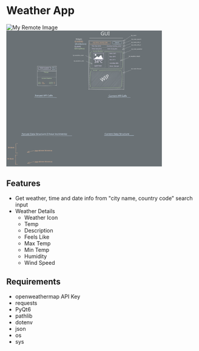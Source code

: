 # Weather App
![My Remote Image](https://i.imgur.com/TQf6DqU.gif)  <img src="design.excalidraw.svg" alt="My Icon" width="410" height="358">

## Features
- Get weather, time and date info from "city name, country code" search input
- Weather Details
    - Weather Icon
    - Temp
    - Description
    - Feels Like
    - Max Temp
    - Min Temp
    - Humidity
    - Wind Speed

## Requirements
- openweathermap API Key
- requests
- PyQt6
- pathlib
- dotenv
- json
- os
- sys

